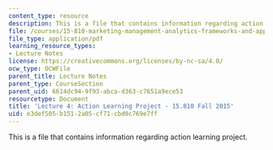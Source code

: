 ```yaml
---
content_type: resource
description: This is a file that contains information regarding action learning project.
file: /courses/15-810-marketing-management-analytics-frameworks-and-applications-fall-2015/e3def505b1512a05cf71cbd0c769e7ff_MIT15_810F15_L4_ActnLearn.pdf
file_type: application/pdf
learning_resource_types:
- Lecture Notes
license: https://creativecommons.org/licenses/by-nc-sa/4.0/
ocw_type: OCWFile
parent_title: Lecture Notes
parent_type: CourseSection
parent_uid: 6614dc94-9f93-abca-d363-c7651a9ece53
resourcetype: Document
title: 'Lecture 4: Action Learning Project - 15.810 Fall 2015'
uid: e3def505-b151-2a05-cf71-cbd0c769e7ff
---
```

This is a file that contains information regarding action learning project.